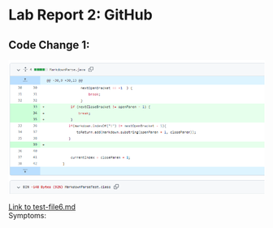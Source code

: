 # **Lab Report 2: GitHub**

## Code Change 1:
![Image](photos/parseTest6_change.PNG)
<br />

[Link to test-file6.md](https://github.com/CatherineGu16/CSE15L-RoseateSpoonbill/blob/a2c92f2935614ca90cbb2497075772e180954202/test-file6.md)
<br />
Symptoms: